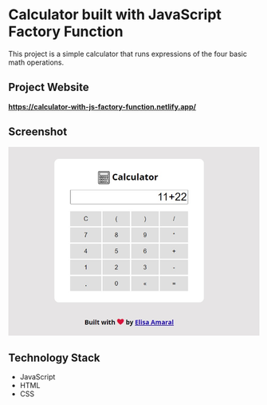 # Calculator built with JavaScript Factory Function

This project is a simple calculator that runs expressions of the four basic math operations.

## Project Website

**https://calculator-with-js-factory-function.netlify.app/**

## Screenshot

![Screenshot](assets/img/Screenshot.png)

## Technology Stack

+ JavaScript
+ HTML
+ CSS

